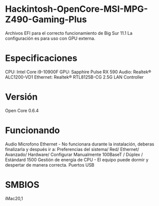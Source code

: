# Hackintosh-OpenCore-MSI-MPG-Z490-Gaming-Plus
Archivos EFI para el correcto funcionamiento de Big Sur 11.1
La configuración es para uso con GPU externa.

# Especificaciones
CPU: Intel Core i9-10900F
GPU: Sapphire Pulse RX 590
Audio: Realtek® ALC1200-VD1
Ethernet: Realtek® RTL8125B-CG 2.5G LAN Controller

# Versión
Open Core 0.6.4

# Funcionando
Audio
Microfono
Ethernet - No funcionara durante la instalación, deberas finalizarla y después ir a:
Preferencias del sistema/ Red/ Ethernet/ Avanzado/ Hardware/
Configurar Manualmente
100BaseT / Dúplex / Estándard 1500
Gestión de energía de CPU - El equipo puede dormir y despertar de manera correcta.
Puertos USB

# SMBIOS
iMac20,1
